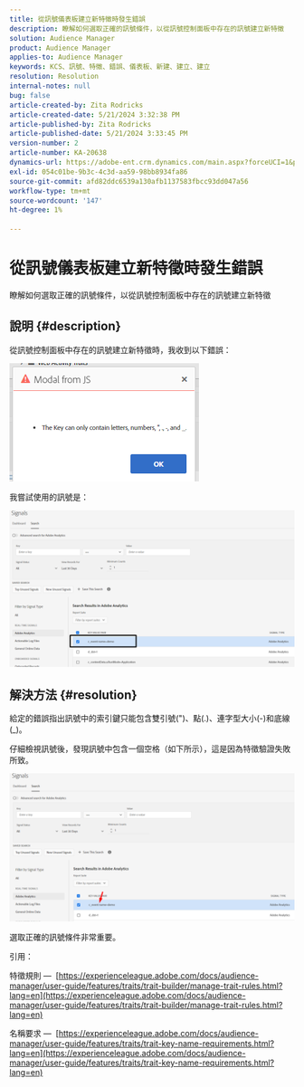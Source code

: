 ```yaml
---
title: 從訊號儀表板建立新特徵時發生錯誤
description: 瞭解如何選取正確的訊號條件，以從訊號控制面板中存在的訊號建立新特徵
solution: Audience Manager
product: Audience Manager
applies-to: Audience Manager
keywords: KCS、訊號、特徵、錯誤、儀表板、新建、建立、建立
resolution: Resolution
internal-notes: null
bug: false
article-created-by: Zita Rodricks
article-created-date: 5/21/2024 3:32:38 PM
article-published-by: Zita Rodricks
article-published-date: 5/21/2024 3:33:45 PM
version-number: 2
article-number: KA-20638
dynamics-url: https://adobe-ent.crm.dynamics.com/main.aspx?forceUCI=1&pagetype=entityrecord&etn=knowledgearticle&id=b5094b56-8717-ef11-9f89-6045bd06eea5
exl-id: 054c01be-9b3c-4c3d-aa59-98bb8934fa86
source-git-commit: afd82ddc6539a130afb1137583fbcc93dd047a56
workflow-type: tm+mt
source-wordcount: '147'
ht-degree: 1%

---
```


# 從訊號儀表板建立新特徵時發生錯誤


瞭解如何選取正確的訊號條件，以從訊號控制面板中存在的訊號建立新特徵

## 說明 {#description}


從訊號控制面板中存在的訊號建立新特徵時，我收到以下錯誤：

![](assets/___b6094b56-8717-ef11-9f89-6045bd06eea5___.png)



我嘗試使用的訊號是：

![](assets/___b9094b56-8717-ef11-9f89-6045bd06eea5___.png)


## 解決方法 {#resolution}


給定的錯誤指出訊號中的索引鍵只能包含雙引號(&quot;)、點(.)、連字型大小(-)和底線(_)。

仔細檢視訊號後，發現訊號中包含一個空格（如下所示），這是因為特徵驗證失敗所致。



![](assets/d04f0008-f63a-ed11-9db1-0022480868ff.png)

選取正確的訊號條件非常重要。

引用：

特徵規則 —  [https://experienceleague.adobe.com/docs/audience-manager/user-guide/features/traits/trait-builder/manage-trait-rules.html?lang=en](https://experienceleague.adobe.com/docs/audience-manager/user-guide/features/traits/trait-builder/manage-trait-rules.html?lang=en)

名稱要求 —  [https://experienceleague.adobe.com/docs/audience-manager/user-guide/features/traits/trait-key-name-requirements.html?lang=en](https://experienceleague.adobe.com/docs/audience-manager/user-guide/features/traits/trait-key-name-requirements.html?lang=en)
